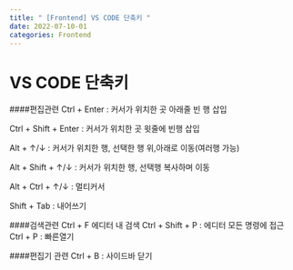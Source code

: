 ```yaml
---
title: " [Frontend] VS CODE 단축키 "
date: 2022-07-10-01
categories: Frontend
---
```


# VS CODE 단축키

####편집관련
Ctrl + Enter : 커서가 위치한 곳 아래줄 빈 행 삽입

Ctrl + Shift + Enter : 커서가 위치한 곳 윗줄에 빈행 삽입

Alt + ↑/↓ : 커서가 위치한 행, 선택한 행 위,아래로 이동(여러행 가능)

Alt + Shift + ↑/↓ : 커서가 위치한 행, 선택행 복사하며 이동

Alt + Ctrl + ↑/↓ : 멀티커서

Shift + Tab : 내어쓰기

####검색관련
Ctrl + F 에디터 내 검색
Ctrl + Shift +  P : 에디터 모든 명령에 접근
Ctrl + P : 빠른열기

####편집기 관련
Ctrl + B : 사이드바 닫기
